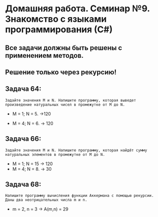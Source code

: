 # Домашняя работа. Семинар №9. Знакомство с языками программирования (С#)
## Все задачи должны быть решены с применением методов.
## Решение только через рекурсию!
## Задача 64: 
    Задайте значения M и N. Напишите программу, которая выведет произведение натуральных чисел в промежутке от M до N.

* M = 1; N = 5. ->120

* M = 4; N = 6. -> 120

## Задача 66: 
    Задайте значения M и N. Напишите программу, которая найдёт сумму натуральных элементов в промежутке от M до N.

* M = 1; N = 15 -> 120
* M = 4; N = 8. -> 30

## Задача 68: 
    Напишите программу вычисления функции Аккермана с помощью рекурсии. Даны два неотрицательных числа m и n.

* m = 2, n = 3 -> A(m,n) = 29